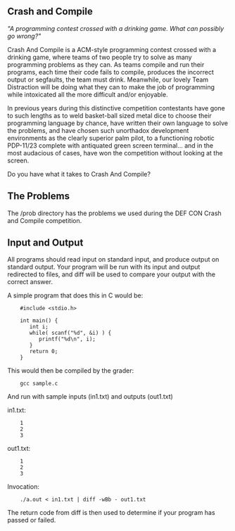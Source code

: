 ## Crash and Compile

_"A programming contest crossed with a drinking game. What can possibly go wrong?"_

Crash And Compile is a ACM-style programming contest crossed with a drinking game,
where teams of two people try to solve as many programming problems as they can.
As teams compile and run their programs, each time their code fails to compile,
produces the incorrect output or segfaults, the team must drink. Meanwhile, our
lovely Team Distraction will be doing what they can to make the job of programming
while intoxicated all the more difficult and/or enjoyable. 

In previous years during this distinctive competition contestants have gone to such
lengths as to weld basket-ball sized metal dice to choose their programming language
by chance, have written their own language to solve the problems, and have chosen
such unorthadox development environments as the clearly superior palm pilot, to a
functioning robotic PDP-11/23 complete with antiquated green screen terminal... and
in the most audacious of cases, have won the competition without looking at the
screen.

Do you have what it takes to Crash And Compile?


## The Problems

The /prob directory has the problems we used during the DEF CON Crash and Compile
competition.


## Input and Output

All programs should read input on standard input, and produce output on standard output.
Your program will be run with its input and output redirected to files, and diff will be
used to compare your output with the correct answer.

A simple program that does this in C would be:

        #include <stdio.h>

        int main() {
           int i;
           while( scanf("%d", &i) ) {
              printf("%d\n", i);
           }
           return 0;
        }


This would then be compiled by the grader:

        gcc sample.c

And run with sample inputs (in1.txt) and outputs (out1.txt)

in1.txt:

        1
        2
        3

out1.txt:

        1
        2
        3

Invocation:

        ./a.out < in1.txt | diff -wBb - out1.txt

The return code from diff is then used to determine if your program has passed or failed.

